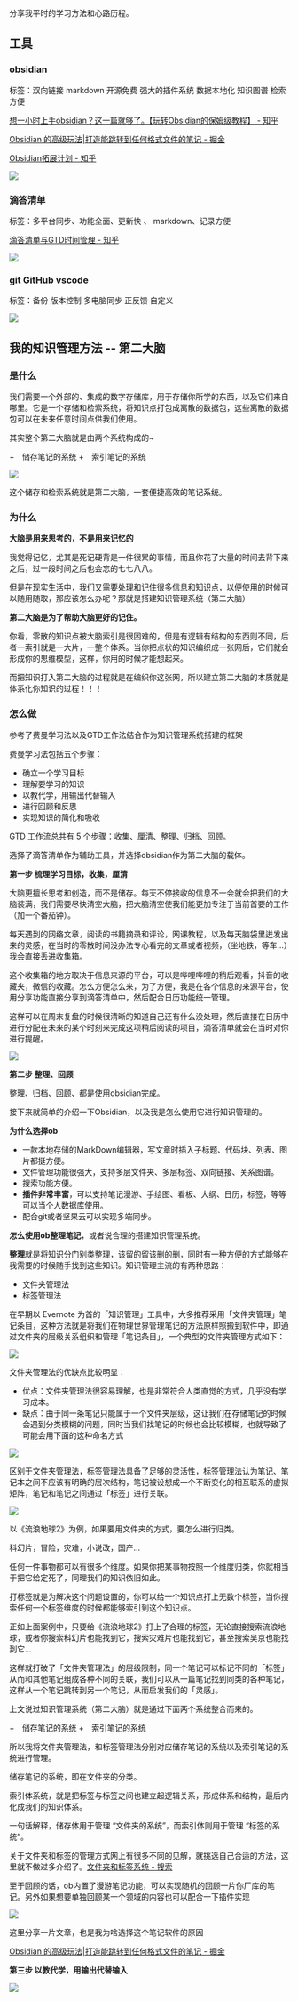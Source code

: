 
分享我平时的学习方法和心路历程。

## 工具

### obsidian

标签：双向链接  markdown 开源免费 强大的插件系统 数据本地化 知识图谱 检索方便

[想一小时上手obsidian？这一篇就够了。【玩转Obsidian的保姆级教程】 - 知乎](https://zhuanlan.zhihu.com/p/428519519)

[Obsidian 的高级玩法|打造能跳转到任何格式文件的笔记 - 掘金](https://juejin.cn/post/7145351315705577485#heading-52)

[Obsidian拓展计划 - 知乎](https://www.zhihu.com/column/c_1559828696105644032)



![](附件图片/知识分享草稿-4.png)

### 滴答清单

标签：多平台同步、功能全面、更新快 、 markdown、记录方便

[滴答清单与GTD时间管理 - 知乎](https://www.zhihu.com/column/timehack)


![](附件图片/学习方法--知识管理.png)

### git GitHub vscode 

标签：备份 版本控制 多电脑同步 正反馈 自定义

![](附件图片/知识分享草稿-2.png)

## 我的知识管理方法 -- 第二大脑

### 是什么

我们需要一个外部的、集成的数字存储库，用于存储你所学的东西，以及它们来自哪里。它是一个存储和检索系统，将知识点打包成离散的数据包，这些离散的数据包可以在未来任意时间点供我们使用。

其实整个第二大脑就是由两个系统构成的~

+　储存笔记的系统
+　索引笔记的系统

![](附件图片/Pasted%20image%2020230530112238.png)

这个储存和检索系统就是第二大脑，一套便捷高效的笔记系统。

### 为什么

**大脑是用来思考的，不是用来记忆的**

我觉得记忆，尤其是死记硬背是一件很累的事情，而且你花了大量的时间去背下来之后，过一段时间之后也会忘的七七八八。

但是在现实生活中，我们又需要处理和记住很多信息和知识点，以便使用的时候可以随用随取，那应该怎么办呢？那就是搭建知识管理系统（第二大脑）

**第二大脑是为了帮助大脑更好的记住。**

你看，零散的知识点被大脑索引是很困难的，但是有逻辑有结构的东西则不同，后者一索引就是一大片，一整个体系。当你把点状的知识编织成一张网后，它们就会形成你的思维模型，这样，你用的时候才能想起来。

而把知识打入第二大脑的过程就是在编织你这张网，所以建立第二大脑的本质就是体系化你知识的过程！！！

### 怎么做 

参考了费曼学习法以及GTD工作法结合作为知识管理系统搭建的框架

费曼学习法包括五个步骤：

+ 确立一个学习目标
+ 理解要学习的知识
+ 以教代学，用输出代替输入
+ 进行回顾和反思
+ 实现知识的简化和吸收

GTD 工作流总共有 5 个步骤：收集、厘清、整理、归档、回顾。

选择了滴答清单作为辅助工具，并选择obsidian作为第二大脑的载体。

**第一步 梳理学习目标，收集，厘清**

大脑更擅长思考和创造，而不是储存。每天不停接收的信息不一会就会把我们的大脑装满，我们需要尽快清空大脑，把大脑清空使我们能更加专注于当前首要的工作（加一个番茄钟）。

每天遇到的网络文章，阅读的书籍摘录和评论，网课教程，以及每天脑袋里迸发出来的灵感，在当时的零散时间没办法专心看完的文章或者视频，（坐地铁，等车...）我会直接丢进收集箱。

这个收集箱的地方取决于信息来源的平台，可以是哔哩哔哩的稍后观看，抖音的收藏夹，微信的收藏。怎么方便怎么来，为了方便，我是在各个信息的来源平台，使用分享功能直接分享到滴答清单中，然后配合日历功能统一管理。

这样可以在周末复盘的时候很清晰的知道自己还有什么没处理，然后直接在日历中进行分配在未来的某个时刻来完成这项稍后阅读的项目，滴答清单就会在当时对你进行提醒。

![](附件图片/学习方法--知识管理系统-1.png)

**第二步 整理、回顾**

整理、归档、回顾、都是使用obsidian完成。

接下来就简单的介绍一下Obsidian，以及我是怎么使用它进行知识管理的。

**为什么选择ob**

+ 一款本地存储的MarkDown编辑器，写文章时插入子标题、代码块、列表、图片都挺方便。
+ 文件管理功能很强大，支持多层文件夹、多层标签、双向链接、关系图谱。
+ 搜索功能方便。
+ **插件非常丰富**，可以支持笔记漫游、手绘图、看板、大纲、日历，标签，等等可以当个人数据库使用。
+ 配合git或者坚果云可以实现多端同步。

**怎么使用ob整理笔记**，或者说合理的搭建知识管理系统。

**整理**就是将知识分门别类整理，该留的留该删的删，同时有一种方便的方式能够在我需要的时候随手找到这些知识。知识管理主流的有两种思路：

+ 文件夹管理法
+ 标签管理法

在早期以 Evernote 为首的「知识管理」工具中，大多推荐采用「文件夹管理」笔记条目，这种方法就是将我们在物理世界管理笔记的方法原样照搬到软件中，即通过文件夹的层级关系组织和管理「笔记条目」，一个典型的文件夹管理方式如下： 

![](附件图片/学习方法--知识管理系统-6.png)

文件夹管理法的优缺点比较明显：

+ 优点：文件夹管理法很容易理解，也是非常符合人类直觉的方式，几乎没有学习成本。
+ 缺点：由于同一条笔记只能属于一个文件夹层级，这让我们在存储笔记的时候会遇到分类模糊的问题，同时当我们找笔记的时候也会比较模糊，也就导致了可能会用下面的这种命名方式

![](附件图片/学习方法--知识管理系统-7.png)

区别于文件夹管理法，标签管理法具备了足够的灵活性，标签管理法认为笔记、笔记本之间不应该有明确的层次结构，笔记被设想成一个不断变化的相互联系的虚拟矩阵，笔记和笔记之间通过「标签」进行关联。

![](附件图片/Pasted%20image%2020230531111822.jpg)

以《流浪地球2》为例，如果要用文件夹的方式，要怎么进行归类。

科幻片，冒险，灾难，小说改，国产...

任何一件事物都可以有很多个维度。如果你把某事物按照一个维度归类，你就相当于把它给定死了，同理我们的知识依旧如此。

打标签就是为解决这个问题设置的，你可以给一个知识点打上无数个标签，当你搜索任何一个标签维度的时候都能够索引到这个知识点。

正如上面案例中，只要给《流浪地球2》打上了合理的标签，无论直接搜索流浪地球，或者你搜索科幻片也能找到它，搜索灾难片也能找到它，甚至搜索吴京也能找到它...

这样就打破了「文件夹管理法」的层级限制，同一个笔记可以标记不同的「标签」从而和其他笔记组成各种不同的关联，我们可以从一篇笔记找到同类的各种笔记，这样从一个笔记跳转到另一个笔记，从而启发我们的「灵感」。

上文说过知识管理系统（第二大脑）就是通过下面两个系统整合而来的。

+　储存笔记的系统
+　索引笔记的系统

所以我将文件夹管理法，和标签管理法分别对应储存笔记的系统以及索引笔记的系统进行管理。

储存笔记的系统，即在文件夹的分类。
 
索引体系统，就是把标签与标签之间也建立起逻辑关系，形成体系和结构，最后内化成我们的知识体系。

一句话解释，储存体用于管理 “文件夹的系统”，而索引体则用于管理 “标签的系统”。

关于文件夹和标签的管理方式网上有很多不同的见解，就挑选自己合适的方法，这里就不做过多介绍了。[文件夹和标签系统 - 搜索](https://cn.bing.com/search?q=%E6%96%87%E4%BB%B6%E5%A4%B9%E5%92%8C%E6%A0%87%E7%AD%BE%E7%B3%BB%E7%BB%9F)

至于回顾的话，ob内置了漫游笔记功能，可以实现随机的回顾一片你厂库的笔记。另外如果想要单独回顾某一个领域的内容也可以配合一下插件实现

![](附件图片/学习方法--知识管理系统-9.png)


这里分享一片文章，也是我为啥选择这个笔记软件的原因

[Obsidian 的高级玩法|打造能跳转到任何格式文件的笔记 - 掘金](https://juejin.cn/post/7145351315705577485#heading-52)



**第三步 以教代学，用输出代替输入**


![](附件图片/学习方法--知识管理系统-10.png)